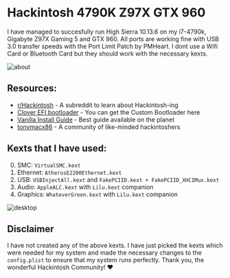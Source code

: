 # Hackintosh 4790K Z97X GTX 960

I have managed to succesfully run High Sierra 10.13.6 on my i7-4790k, Gigabyte Z97X Gaming 5 and GTX 960. All ports are working fine with USB 3.0 transfer speeds with the Port Limit Patch by PMHeart. I dont use a Wifi Card or Bluetooth Card but they should work with the necessary kexts.

![about](https://github.com/amogh-w/Hackintosh-4790K-Z97X-GTX-960/blob/master/screenshots/about.png?raw=true)

## Resources:

* [r/Hackintosh](https://www.reddit.com/r/hackintosh/) - A subreddit to learn about Hackintosh-ing
* [Clover EFI bootloader](https://sourceforge.net/projects/cloverefiboot/) - You can get the Custom Bootloader here
* [Vanilla Install Guide](https://hackintosh.gitbook.io/-r-hackintosh-vanilla-desktop-guide/) - Best guide available on the planet
* [tonymacx86](https://www.tonymacx86.com/) - A community of like-minded hackintoshers

## Kexts that I have used:

0. SMC: `VirtualSMC.kext`
1. Ethernet: `AtherosE2200Ethernet.kext`
2. USB: `USBInjectAll.kext` and `FakePCIID.kext + FakePCIID_XHCIMux.kext`
3. Audio: `AppleALC.kext` with `Lilu.kext` companion
4. Graphics: `WhateverGreen.kext` with `Lilu.kext` companion

![desktop](https://github.com/amogh-w/PlutoRailwayLogin/blob/master/screenshots/desktop.png?raw=true)

## Disclaimer

I have not created any of the above kexts. I have just picked the kexts which were needed for my system and made the necessary changes to the `config.plist` to ensure that my system runs perfectly. Thank you, the wonderful Hackintosh Community! ❤️